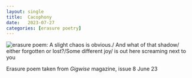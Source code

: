 ```yaml
---
layout: single
title:  Cacophony
date:   2023-07-27
categories: [erasure poetry]
---
```


<img src="https://www.davidralphlewis.co.uk/assets/images/articles/2023/cacophony.jpeg" alt="erasure poem: A slight chaos is obvious./ And what of that shadow/ either forgotten or lost?/Some different joy/ is out here screaming next to you" title="LOUD NOISES" class="responsive"><br>

Erasure poem taken from *Gigwise* magazine, issue 8 June 23
